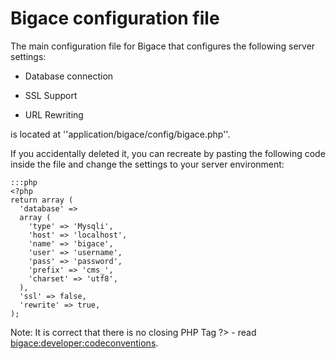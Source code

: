 # Bigace configuration file

The main configuration file for Bigace that configures the following server settings:

*  Database connection

*  SSL Support

*  URL Rewriting

is located at ''application/bigace/config/bigace.php''.

If you accidentally deleted it, you can recreate by pasting the following code inside the file and change the settings to your server environment:

	:::php
	<?php
	return array (
	  'database' => 
	  array (
	    'type' => 'Mysqli',
	    'host' => 'localhost',
	    'name' => 'bigace',
	    'user' => 'username',
	    'pass' => 'password',
	    'prefix' => 'cms_',
	    'charset' => 'utf8',
	  ),
	  'ssl' => false,
	  'rewrite' => true,
	);


Note: It is correct that there is no closing PHP Tag ?> - read [bigace:developer:codeconventions](bigace/developer/codeconventions).
